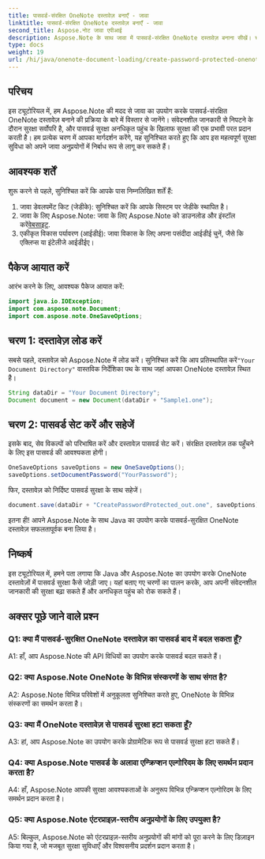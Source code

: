 ```yaml
---
title: पासवर्ड-संरक्षित OneNote दस्तावेज़ बनाएँ - जावा
linktitle: पासवर्ड-संरक्षित OneNote दस्तावेज़ बनाएँ - जावा
second_title: Aspose.नोट जावा एपीआई
description: Aspose.Note के साथ जावा में पासवर्ड-संरक्षित OneNote दस्तावेज़ बनाना सीखें। चरण-दर-चरण ट्यूटोरियल का पालन करके सुरक्षा बढ़ाएँ।
type: docs
weight: 19
url: /hi/java/onenote-document-loading/create-password-protected-onenote/
---
```

## परिचय

इस ट्यूटोरियल में, हम Aspose.Note की मदद से जावा का उपयोग करके पासवर्ड-संरक्षित OneNote दस्तावेज़ बनाने की प्रक्रिया के बारे में विस्तार से जानेंगे। संवेदनशील जानकारी से निपटने के दौरान सुरक्षा सर्वोपरि है, और पासवर्ड सुरक्षा अनधिकृत पहुंच के खिलाफ सुरक्षा की एक प्रभावी परत प्रदान करती है। हम प्रत्येक चरण में आपका मार्गदर्शन करेंगे, यह सुनिश्चित करते हुए कि आप इस महत्वपूर्ण सुरक्षा सुविधा को अपने जावा अनुप्रयोगों में निर्बाध रूप से लागू कर सकते हैं।

## आवश्यक शर्तें

शुरू करने से पहले, सुनिश्चित करें कि आपके पास निम्नलिखित शर्तें हैं:

1. जावा डेवलपमेंट किट (जेडीके): सुनिश्चित करें कि आपके सिस्टम पर जेडीके स्थापित है।
2. जावा के लिए Aspose.Note: जावा के लिए Aspose.Note को डाउनलोड और इंस्टॉल करें[वेबसाइट](https://releases.aspose.com/note/java/).
3. एकीकृत विकास पर्यावरण (आईडीई): जावा विकास के लिए अपना पसंदीदा आईडीई चुनें, जैसे कि एक्लिप्स या इंटेलीजे आईडीईए।

## पैकेज आयात करें

आरंभ करने के लिए, आवश्यक पैकेज आयात करें:

```java
import java.io.IOException;
import com.aspose.note.Document;
import com.aspose.note.OneSaveOptions;
```

## चरण 1: दस्तावेज़ लोड करें

 सबसे पहले, दस्तावेज़ को Aspose.Note में लोड करें। सुनिश्चित करें कि आप प्रतिस्थापित करें`"Your Document Directory"` वास्तविक निर्देशिका पथ के साथ जहां आपका OneNote दस्तावेज़ स्थित है।

```java
String dataDir = "Your Document Directory";
Document document = new Document(dataDir + "Sample1.one");
```

## चरण 2: पासवर्ड सेट करें और सहेजें

इसके बाद, सेव विकल्पों को परिभाषित करें और दस्तावेज़ पासवर्ड सेट करें। संरक्षित दस्तावेज़ तक पहुँचने के लिए इस पासवर्ड की आवश्यकता होगी।

```java
OneSaveOptions saveOptions = new OneSaveOptions();
saveOptions.setDocumentPassword("YourPassword");
```

फिर, दस्तावेज़ को निर्दिष्ट पासवर्ड सुरक्षा के साथ सहेजें।

```java
document.save(dataDir + "CreatePasswordProtected_out.one", saveOptions);
```

इतना ही! आपने Aspose.Note के साथ Java का उपयोग करके पासवर्ड-सुरक्षित OneNote दस्तावेज़ सफलतापूर्वक बना लिया है।

## निष्कर्ष

इस ट्यूटोरियल में, हमने पता लगाया कि Java और Aspose.Note का उपयोग करके OneNote दस्तावेज़ों में पासवर्ड सुरक्षा कैसे जोड़ी जाए। यहां बताए गए चरणों का पालन करके, आप अपनी संवेदनशील जानकारी की सुरक्षा बढ़ा सकते हैं और अनधिकृत पहुंच को रोक सकते हैं।

## अक्सर पूछे जाने वाले प्रश्न

### Q1: क्या मैं पासवर्ड-सुरक्षित OneNote दस्तावेज़ का पासवर्ड बाद में बदल सकता हूँ?

A1: हाँ, आप Aspose.Note की API विधियों का उपयोग करके पासवर्ड बदल सकते हैं।

### Q2: क्या Aspose.Note OneNote के विभिन्न संस्करणों के साथ संगत है?

A2: Aspose.Note विभिन्न परिवेशों में अनुकूलता सुनिश्चित करते हुए, OneNote के विभिन्न संस्करणों का समर्थन करता है।

### Q3: क्या मैं OneNote दस्तावेज़ से पासवर्ड सुरक्षा हटा सकता हूँ?

A3: हां, आप Aspose.Note का उपयोग करके प्रोग्रामेटिक रूप से पासवर्ड सुरक्षा हटा सकते हैं।

### Q4: क्या Aspose.Note पासवर्ड के अलावा एन्क्रिप्शन एल्गोरिदम के लिए समर्थन प्रदान करता है?

A4: हाँ, Aspose.Note आपकी सुरक्षा आवश्यकताओं के अनुरूप विभिन्न एन्क्रिप्शन एल्गोरिदम के लिए समर्थन प्रदान करता है।

### Q5: क्या Aspose.Note एंटरप्राइज़-स्तरीय अनुप्रयोगों के लिए उपयुक्त है?

A5: बिल्कुल, Aspose.Note को एंटरप्राइज़-स्तरीय अनुप्रयोगों की मांगों को पूरा करने के लिए डिज़ाइन किया गया है, जो मजबूत सुरक्षा सुविधाएँ और विश्वसनीय प्रदर्शन प्रदान करता है।